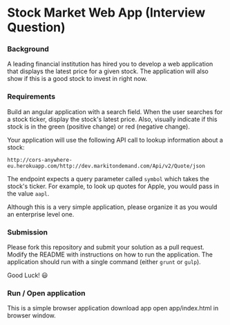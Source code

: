 # Stock Market Web App (Interview Question)

### Background

A leading financial institution has hired you to develop a web application that displays the latest price for a given stock. The application will also show if this is a good stock to invest in right now.

### Requirements

Build an angular application with a search field. When the user searches for a stock ticker, display the stock's latest price. Also, visually indicate if this stock is in the green (positive change) or red (negative change).

Your application will use the following API call to lookup information about a stock:

`http://cors-anywhere-eu.herokuapp.com/http://dev.markitondemand.com/Api/v2/Quote/json`

The endpoint expects a query parameter called `symbol` which takes the stock's ticker. For example, to look up quotes for Apple, you would pass in the value `aapl`.

Although this is a very simple application, please organize it as you would an enterprise level one.

### Submission

Please fork this repository and submit your solution as a pull request. Modify the README with instructions on how to run the application. The application should run with a single command (either `grunt` or `gulp`).

Good Luck! :smiley:

### Run / Open application

This is a simple browser application download app open app/index.html in browser window.
